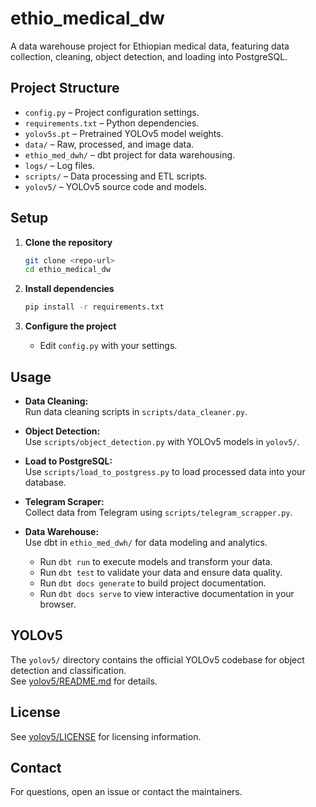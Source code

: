 # ethio_medical_dw

A data warehouse project for Ethiopian medical data, featuring data collection, cleaning, object detection, and loading into PostgreSQL.

## Project Structure

- `config.py` – Project configuration settings.
- `requirements.txt` – Python dependencies.
- `yolov5s.pt` – Pretrained YOLOv5 model weights.
- `data/` – Raw, processed, and image data.
- `ethio_med_dwh/` – dbt project for data warehousing.
- `logs/` – Log files.
- `scripts/` – Data processing and ETL scripts.
- `yolov5/` – YOLOv5 source code and models.

## Setup

1. **Clone the repository**
   ```sh
   git clone <repo-url>
   cd ethio_medical_dw
   ```

2. **Install dependencies**
   ```sh
   pip install -r requirements.txt
   ```

3. **Configure the project**
   - Edit `config.py` with your settings.

## Usage

- **Data Cleaning:**  
  Run data cleaning scripts in `scripts/data_cleaner.py`.

- **Object Detection:**  
  Use `scripts/object_detection.py` with YOLOv5 models in `yolov5/`.

- **Load to PostgreSQL:**  
  Use `scripts/load_to_postgress.py` to load processed data into your database.

- **Telegram Scraper:**  
  Collect data from Telegram using `scripts/telegram_scrapper.py`.

- **Data Warehouse:**  
  Use dbt in `ethio_med_dwh/` for data modeling and analytics.  
  - Run `dbt run` to execute models and transform your data.
  - Run `dbt test` to validate your data and ensure data quality.
  - Run `dbt docs generate` to build project documentation.
  - Run `dbt docs serve` to view interactive documentation in your browser.

## YOLOv5

The `yolov5/` directory contains the official YOLOv5 codebase for object detection and classification.  
See [yolov5/README.md](yolov5/README.md) for details.

## License

See [yolov5/LICENSE](yolov5/LICENSE) for licensing information.

## Contact

For questions, open an issue or contact the maintainers.
